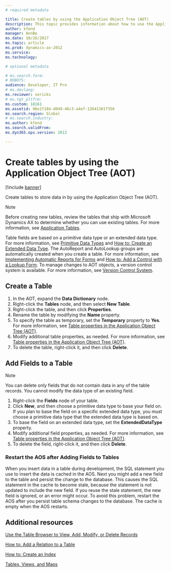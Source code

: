 ```yaml
---
# required metadata

title: Create tables by using the Application Object Tree (AOT)
description: This topic provides information about how to use the Application Object Tree (AOT) to create tables in which to store data.
author: kfend
manager: AnnBe
ms.date: 10/26/2017
ms.topic: article
ms.prod: dynamics-ax-2012 
ms.service:
ms.technology:

# optional metadata

# ms.search.form: 
# ROBOTS: 
audience: Developer, IT Pro
# ms.devlang: 
ms.reviewer: sericks
# ms.tgt_pltfrm: 
ms.custom: 18161
ms.assetid: 96e1f184-d049-46c3-a4ef-12641361f356
ms.search.region: Global
# ms.search.industry: 
ms.author: kfend
ms.search.validFrom: 
ms.dyn365.ops.version: 2012

---
```


# Create tables by using the Application Object Tree (AOT)

[!include [banner](../../includes/banner.md)]

Create tables to store data in by using the Application Object Tree (AOT).

> [!NOTE]
> Before creating new tables, review the tables that ship with Microsoft Dynamics AX to determine whether you can use existing tables. For more information, see [Application Tables](https://msdn.microsoft.com/library/a905f039-ef71-4c61-8f3f-71dadf27b09e(AX.60).aspx).

Table fields are based on a primitive data type or an extended data type. For more information, see [Primitive Data Types](https://msdn.microsoft.com/library/29e7d464-b72d-4a86-a982-12f9e90e704e(AX.60).aspx) and [How to: Create an Extended Data Type](https://msdn.microsoft.com/library/6292481f-1d73-46e9-8b46-18ab7de9a71d(AX.60).aspx). The AutoReport and AutoLookup groups are automatically created when you create a table. For more information, see [Implementing Automatic Reports for Forms](https://msdn.microsoft.com/library/86ee1f62-8325-4bcb-a884-a5ae521355c8(AX.60).aspx) and [How to: Add a Control with a Lookup Form](https://msdn.microsoft.com/library/2e365e4b-842a-44eb-b0fa-6fa4c8c1e0fe(AX.60).aspx). To manage changes to AOT objects, a version control system is available. For more information, see [Version Control System](https://msdn.microsoft.com/library/522708f8-80a0-4bfd-9634-b7cb868d1874(AX.60).aspx).

## Create a Table
1.  In the AOT, expand the **Data Dictionary** node.
2.  Right-click the **Tables** node, and then select **New Table**.
3.  Right-click the table, and then click **Properties**.
4.  Rename the table by modifying the **Name** property.
5.  To specify the table as temporary, set the **Temporary** property to **Yes**. For more information, see [Table properties in the Application Object Tree (AOT)](table-properties.md).
6.  Modify additional table properties, as needed. For more information, see [Table properties in the Application Object Tree (AOT)](table-properties.md).
7.  To delete the table, right-click it, and then click **Delete**.

## Add Fields to a Table

> [!NOTE]
> You can delete only fields that do not contain data in any of the table records. You cannot modify the data type of an existing field.

1.  Right-click the **Fields** node of your table.
2.  Click **New**, and then choose a primitive data type to base your field on. If you plan to base the field on a specific extended data type, you must choose a primitive data type that the extended data type is based on.
3.  To base the field on an extended data type, set the **ExtendedDataType** property.
4.  Modify additional field properties, as needed. For more information, see [Table properties in the Application Object Tree (AOT)](table-properties.md).
5.  To delete the field, right-click it, and then click **Delete**.

### Restart the AOS after Adding Fields to Tables

When you insert data in a table during development, the SQL statement you use to insert the data is cached in the AOS. Next you might add a new field to the table and persist the change to the database. This causes the SQL statement in the cache to become stale, because the statement is not updated to include the new field. If you reuse the stale statement, the new field is ignored, or an error might occur. To avoid this problem, restart the AOS after you persist table schema changes to the database. The cache is empty when the AOS restarts.

Additional resources
--------

[Use the Table Browser to View, Add, Modify, or Delete Records](https://msdn.microsoft.com/library/89402b55-02ea-40bc-ad0e-0774b1655426(AX.60).aspx)

[How to: Add a Relation to a Table](https://msdn.microsoft.com/library/1b164b99-de08-4557-8da5-1931d9469ca1(AX.60).aspx)

[How to: Create an Index](https://msdn.microsoft.com/library/5c412c46-724b-4498-ab42-51725f15c71a(AX.60).aspx)

[Tables, Views, and Maps](https://msdn.microsoft.com/library/9c62bde0-46a1-4b48-87b2-778a68627cd1(AX.60).aspx)



